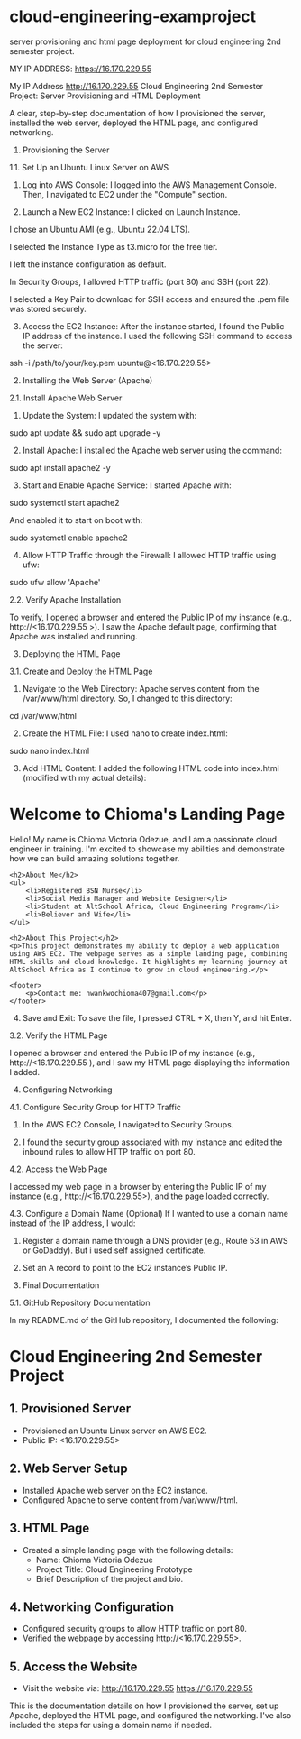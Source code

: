 # cloud-engineering-examproject
server provisioning and html page deployment for cloud engineering 2nd semester project.

MY IP ADDRESS: https://16.170.229.55

My IP Address http://16.170.229.55
Cloud Engineering 2nd Semester Project: Server Provisioning and HTML Deployment

A clear, step-by-step documentation of how I provisioned the server, installed the web server, deployed the HTML page, and configured networking.

1. Provisioning the Server

1.1. Set Up an Ubuntu Linux Server on AWS

1. Log into AWS Console: I logged into the AWS Management Console. Then, I navigated to EC2 under the "Compute" section.


2. Launch a New EC2 Instance: I clicked on Launch Instance.

I chose an Ubuntu AMI (e.g., Ubuntu 22.04 LTS).

I selected the Instance Type as t3.micro for the free tier.

I left the instance configuration as default.

In Security Groups, I allowed HTTP traffic (port 80) and SSH (port 22).

I selected a Key Pair to download for SSH access and ensured the .pem file was stored securely.



3. Access the EC2 Instance: After the instance started, I found the Public IP address of the instance. I used the following SSH command to access the server:

ssh -i /path/to/your/key.pem ubuntu@<16.170.229.55>



2. Installing the Web Server (Apache)

2.1. Install Apache Web Server

1. Update the System: I updated the system with:

sudo apt update && sudo apt upgrade -y


2. Install Apache: I installed the Apache web server using the command:

sudo apt install apache2 -y


3. Start and Enable Apache Service: I started Apache with:

sudo systemctl start apache2

And enabled it to start on boot with:

sudo systemctl enable apache2


4. Allow HTTP Traffic through the Firewall: I allowed HTTP traffic using ufw:

sudo ufw allow 'Apache'



2.2. Verify Apache Installation

To verify, I opened a browser and entered the Public IP of my instance (e.g., http://<16.170.229.55 >). I saw the Apache default page, confirming that Apache was installed and running.

3. Deploying the HTML Page

3.1. Create and Deploy the HTML Page

1. Navigate to the Web Directory: Apache serves content from the /var/www/html directory. So, I changed to this directory:

cd /var/www/html


2. Create the HTML File: I used nano to create index.html:

sudo nano index.html


3. Add HTML Content: I added the following HTML code into index.html (modified with my actual details):

<!DOCTYPE html>
<html lang="en">
<head>
    <meta charset="UTF-8">
    <meta name="viewport" content="width=device-width, initial-scale=1.0">
    <title>Welcome to Chioma's Landing Page</title>
</head>
<body>
    <h1>Welcome to Chioma's Landing Page</h1>
    <p>Hello! My name is Chioma Victoria Odezue, and I am a passionate cloud engineer in training. I'm excited to showcase my abilities and demonstrate how we can build amazing solutions together.</p>
    
    <h2>About Me</h2>
    <ul>
        <li>Registered BSN Nurse</li>
        <li>Social Media Manager and Website Designer</li>
        <li>Student at AltSchool Africa, Cloud Engineering Program</li>
        <li>Believer and Wife</li>
    </ul>

    <h2>About This Project</h2>
    <p>This project demonstrates my ability to deploy a web application using AWS EC2. The webpage serves as a simple landing page, combining HTML skills and cloud knowledge. It highlights my learning journey at AltSchool Africa as I continue to grow in cloud engineering.</p>

    <footer>
        <p>Contact me: nwankwochioma407@gmail.com</p>
    </footer>
</body>
</html>


4. Save and Exit: To save the file, I pressed CTRL + X, then Y, and hit Enter.



3.2. Verify the HTML Page

I opened a browser and entered the Public IP of my instance (e.g., http://<16.170.229.55 ), and I saw my HTML page displaying the information I added.

4. Configuring Networking

4.1. Configure Security Group for HTTP Traffic

1. In the AWS EC2 Console, I navigated to Security Groups.


2. I found the security group associated with my instance and edited the inbound rules to allow HTTP traffic on port 80.



4.2. Access the Web Page

I accessed my web page in a browser by entering the Public IP of my instance (e.g., http://<16.170.229.55>), and the page loaded correctly.

4.3. Configure a Domain Name (Optional)
If I wanted to use a domain name instead of the IP address, I would:

1. Register a domain name through a DNS provider (e.g., Route 53 in AWS or GoDaddy). But i used self assigned certificate.


2. Set an A record to point to the EC2 instance’s Public IP.



5. Final Documentation

5.1. GitHub Repository Documentation

In my README.md of the GitHub repository, I documented the following:

# Cloud Engineering 2nd Semester Project

## 1. Provisioned Server
- Provisioned an Ubuntu Linux server on AWS EC2.
- Public IP: <16.170.229.55>

## 2. Web Server Setup
- Installed Apache web server on the EC2 instance.
- Configured Apache to serve content from /var/www/html.

## 3. HTML Page
- Created a simple landing page with the following details:
  - Name: Chioma Victoria Odezue
  - Project Title: Cloud Engineering Prototype
  - Brief Description of the project and bio.

## 4. Networking Configuration
- Configured security groups to allow HTTP traffic on port 80.
- Verified the webpage by accessing http://<16.170.229.55>.

## 5. Access the Website
- Visit the website via: http://16.170.229.55          <https://16.170.229.55>

This is the documentation details on how I provisioned the server, set up Apache, deployed the HTML page, and configured the networking. I've also included the steps for using a domain name if needed.
